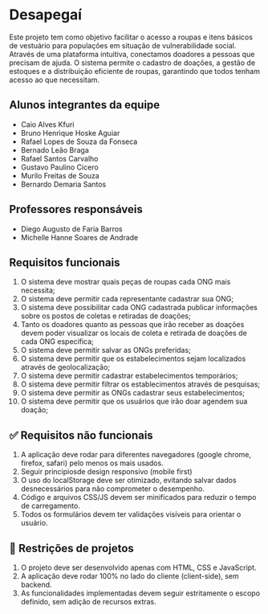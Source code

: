 # Desapegaí

Este projeto tem como objetivo facilitar o acesso a roupas e itens básicos de vestuário para populações em situação de vulnerabilidade social. Através de uma plataforma intuitiva, conectamos doadores 
a pessoas que precisam de ajuda. O sistema permite o cadastro de doações, a gestão de estoques e a distribuição eficiente de roupas, garantindo que todos tenham acesso ao que necessitam.

## Alunos integrantes da equipe

* Caio Alves Kfuri
* Bruno Henrique Hoske Aguiar
* Rafael Lopes de Souza da Fonseca
* Bernado Leão Braga
* Rafael Santos Carvalho
* Gustavo Paulino Cicero
* Murilo Freitas de Souza
* Bernardo Demaria Santos

## Professores responsáveis

* Diego Augusto de Faria Barros
* Michelle Hanne Soares de Andrade


## Requisitos funcionais
1. O sistema deve mostrar quais peças de roupas cada ONG mais necessita;
2. O sistema deve permitir cada representante cadastrar sua ONG;
3. O sistema deve possibilitar cada ONG cadastrada publicar informações sobre os postos de coletas e retiradas de doações; 
4. Tanto os doadores quanto as pessoas que irão receber as doações devem poder visualizar os locais de coleta e retirada de doações de cada ONG específica;
5. O sistema deve permitir salvar as ONGs preferidas;
6. O sistema deve permitir que os estabelecimentos sejam localizados através de geolocalização;
7. O sistema deve permitir cadastrar estabelecimentos temporários;
8. O sistema deve permitir filtrar os establecimentos através de pesquisas;
9. O sistema deve permitir as ONGs cadastrar seus estabelecimentos;
10. O sistema deve permitir que os usuários que irão doar agendem sua doação;


## ✅ Requisitos não funcionais

1. A aplicação deve rodar para diferentes navegadores (google chrome, firefox, safari) pelo menos os mais usados.
2. Seguir principiosde design responsivo (mobile first)
3. O uso do localStorage deve ser otimizado, evitando salvar dados desnecessários para não comprometer o desempenho.
4. Código e arquivos CSS/JS devem ser minificados para reduzir o tempo de carregamento.
5. Todos os formulários devem ter validações visíveis para orientar o usuário.

## 🚫 Restrições de projetos

1. O projeto deve ser desenvolvido apenas com HTML, CSS e JavaScript.
2. A aplicação deve rodar 100% no lado do cliente (client-side), sem backend.
3. As funcionalidades implementadas devem seguir estritamente o escopo definido, sem adição de recursos extras.
